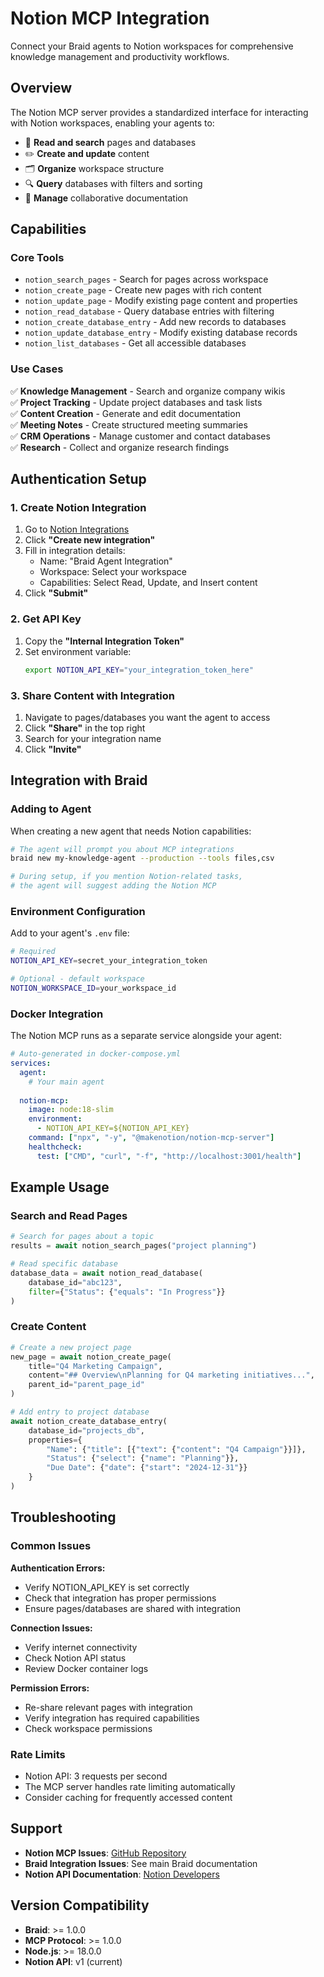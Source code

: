 # Notion MCP Integration

Connect your Braid agents to Notion workspaces for comprehensive knowledge management and productivity workflows.

## Overview

The Notion MCP server provides a standardized interface for interacting with Notion workspaces, enabling your agents to:

- 📖 **Read and search** pages and databases
- ✏️ **Create and update** content
- 🗂️ **Organize** workspace structure
- 🔍 **Query** databases with filters and sorting
- 📝 **Manage** collaborative documentation

## Capabilities

### Core Tools
- `notion_search_pages` - Search for pages across workspace
- `notion_create_page` - Create new pages with rich content
- `notion_update_page` - Modify existing page content and properties
- `notion_read_database` - Query database entries with filtering
- `notion_create_database_entry` - Add new records to databases
- `notion_update_database_entry` - Modify existing database records
- `notion_list_databases` - Get all accessible databases

### Use Cases
✅ **Knowledge Management** - Search and organize company wikis  
✅ **Project Tracking** - Update project databases and task lists  
✅ **Content Creation** - Generate and edit documentation  
✅ **Meeting Notes** - Create structured meeting summaries  
✅ **CRM Operations** - Manage customer and contact databases  
✅ **Research** - Collect and organize research findings  

## Authentication Setup

### 1. Create Notion Integration
1. Go to [Notion Integrations](https://www.notion.so/my-integrations)
2. Click **"Create new integration"**
3. Fill in integration details:
   - Name: "Braid Agent Integration"
   - Workspace: Select your workspace
   - Capabilities: Select Read, Update, and Insert content
4. Click **"Submit"**

### 2. Get API Key
1. Copy the **"Internal Integration Token"**
2. Set environment variable:
   ```bash
   export NOTION_API_KEY="your_integration_token_here"
   ```

### 3. Share Content with Integration
1. Navigate to pages/databases you want the agent to access
2. Click **"Share"** in the top right
3. Search for your integration name
4. Click **"Invite"**

## Integration with Braid

### Adding to Agent
When creating a new agent that needs Notion capabilities:

```bash
# The agent will prompt you about MCP integrations
braid new my-knowledge-agent --production --tools files,csv

# During setup, if you mention Notion-related tasks, 
# the agent will suggest adding the Notion MCP
```

### Environment Configuration
Add to your agent's `.env` file:
```bash
# Required
NOTION_API_KEY=secret_your_integration_token

# Optional - default workspace
NOTION_WORKSPACE_ID=your_workspace_id
```

### Docker Integration
The Notion MCP runs as a separate service alongside your agent:

```yaml
# Auto-generated in docker-compose.yml
services:
  agent:
    # Your main agent
    
  notion-mcp:
    image: node:18-slim
    environment:
      - NOTION_API_KEY=${NOTION_API_KEY}
    command: ["npx", "-y", "@makenotion/notion-mcp-server"]
    healthcheck:
      test: ["CMD", "curl", "-f", "http://localhost:3001/health"]
```

## Example Usage

### Search and Read Pages
```python
# Search for pages about a topic
results = await notion_search_pages("project planning")

# Read specific database
database_data = await notion_read_database(
    database_id="abc123",
    filter={"Status": {"equals": "In Progress"}}
)
```

### Create Content
```python
# Create a new project page
new_page = await notion_create_page(
    title="Q4 Marketing Campaign",
    content="## Overview\nPlanning for Q4 marketing initiatives...",
    parent_id="parent_page_id"
)

# Add entry to project database
await notion_create_database_entry(
    database_id="projects_db",
    properties={
        "Name": {"title": [{"text": {"content": "Q4 Campaign"}}]},
        "Status": {"select": {"name": "Planning"}},
        "Due Date": {"date": {"start": "2024-12-31"}}
    }
)
```

## Troubleshooting

### Common Issues

**Authentication Errors:**
- Verify NOTION_API_KEY is set correctly
- Check that integration has proper permissions
- Ensure pages/databases are shared with integration

**Connection Issues:**
- Verify internet connectivity
- Check Notion API status
- Review Docker container logs

**Permission Errors:**
- Re-share relevant pages with integration
- Verify integration has required capabilities
- Check workspace permissions

### Rate Limits
- Notion API: 3 requests per second
- The MCP server handles rate limiting automatically
- Consider caching for frequently accessed content

## Support

- **Notion MCP Issues**: [GitHub Repository](https://github.com/makenotion/notion-mcp-server/issues)
- **Braid Integration Issues**: See main Braid documentation
- **Notion API Documentation**: [Notion Developers](https://developers.notion.com/)

## Version Compatibility

- **Braid**: >= 1.0.0
- **MCP Protocol**: >= 1.0.0
- **Node.js**: >= 18.0.0
- **Notion API**: v1 (current)